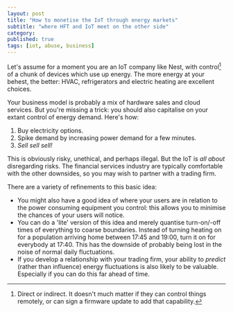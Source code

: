 ```yaml
---
layout: post
title: "How to monetise the IoT through energy markets"
subtitle: "where HFT and IoT meet on the other side"
category: 
published: true
tags: [iot, abuse, business]
---
```

Let's assume for a moment you are an IoT company like Nest, with control[^1] of a chunk of devices which use up energy.  The more energy at your behest, the better: HVAC, refrigerators and electric heating are excellent choices.

Your business model is probably a mix of hardware sales and cloud services.  But you're missing a trick: you should also capitalise on your extant control of energy demand.  Here's how:

1. Buy electricity options.
2. Spike demand by increasing power demand for a few minutes.
3. *Sell sell sell!*

This is obviously risky, unethical, and perhaps illegal.  But the IoT is *all about* disregarding risks. The financial services industry are typically comfortable with the other downsides, so you may wish to partner with a trading firm.

There are a variety of refinements to this basic idea:

* You might also have a good idea of where your users are in relation to the power consuming equipment you control: this allows you to minimise the chances of your users will notice.
* You can do a 'lite' version of this idea and merely quantise turn-on/-off times of everything to coarse boundaries.  Instead of turning heating on for a population arriving home between 17:45 and 19:00, turn it on for everybody at 17:40.  This has the downside of probably being lost in the noise of normal daily fluctuations.
* If you develop a relationship with your trading firm, your ability to *predict* (rather than influence) energy fluctuations is also likely to be valuable.  Especially if you can do this far ahead of time.

[^1]: Direct or indirect. It doesn't much matter if they can control things remotely, or can sign a firmware update to add that capability.
